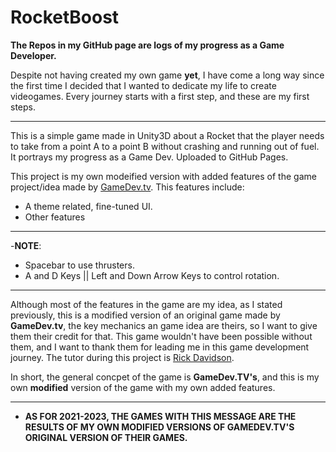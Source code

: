 # RocketBoost

**The Repos in my GitHub page are logs of my progress as a Game Developer.** 

Despite not having created my own game **yet**, I have come a long way since the first time I decided that I wanted to dedicate my life to create videogames. Every journey starts with a first step, and these are my first steps.

-------------------------------------------------------------------------------------------------------

This is a simple game made in Unity3D about a Rocket that the player needs to take from a point A to a point B without crashing and running out of fuel. It portrays my progress as a Game Dev. Uploaded to GitHub Pages.

This project is my own modeified version with added features of the game project/idea made by [GameDev.tv](https://www.gamedev.tv/). This features include:

- A theme related, fine-tuned UI.
- Other features

-------------------------------------------------------------------------------------------------------

-**NOTE**:

- Spacebar to use thrusters.
- A and D Keys || Left and Down Arrow Keys to control rotation.
‏‏‎ ‎


-------------------------------------------------------------------------------------------------------

Although most of the features in the game are my idea, as I stated previously, this is a modified version of an original game made by **GameDev.tv**, the key mechanics an game idea are theirs, so I want to give them their credit for that. This game wouldn't have been possible without them, and I want to thank them for leading me in this game development journey. The tutor during this project is [Rick Davidson](https://www.linkedin.com/in/davidsonrick/).

In short, the general concpet of the game is **GameDev.TV's**, and this is my own **modified** version of the game with my own added features.

-------------------------------------------------------------------------------------------------------

- **AS FOR 2021-2023, THE GAMES WITH THIS MESSAGE ARE THE RESULTS OF MY OWN MODIFIED VERSIONS OF GAMEDEV.TV'S ORIGINAL VERSION OF THEIR GAMES.**
